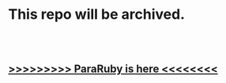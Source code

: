 # This repo will be archived. 
</br></br>

## [>>>>>>>>> ParaRuby is here <<<<<<<<](https://davidteren.github.io/para_ruby)

